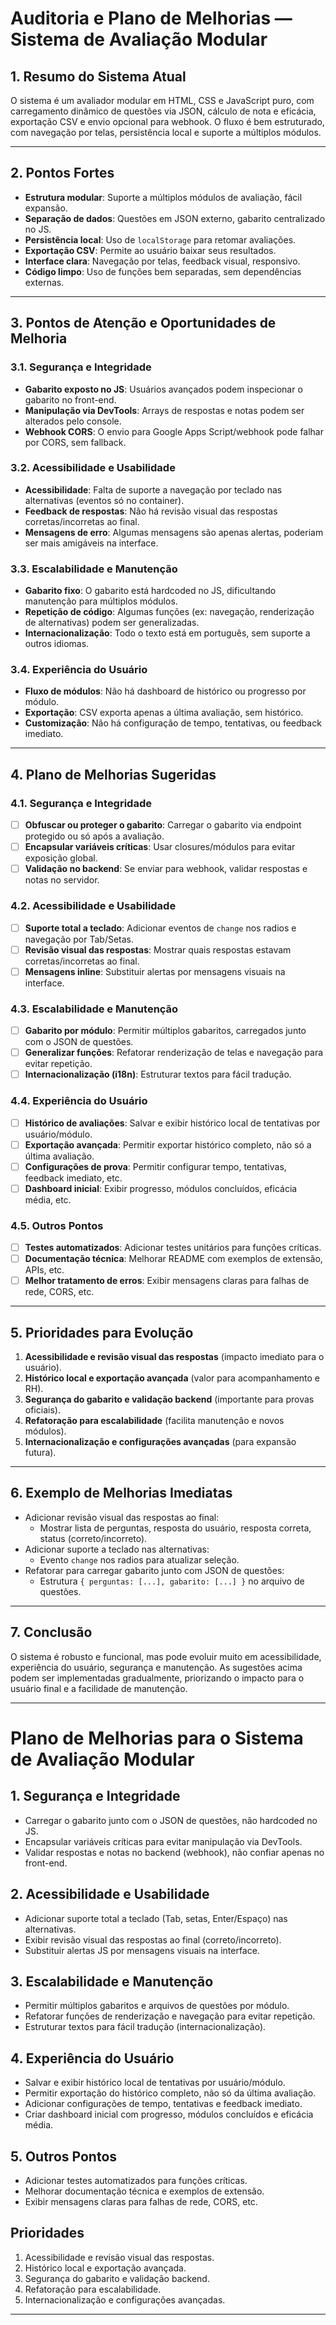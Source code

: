 # Auditoria e Plano de Melhorias — Sistema de Avaliação Modular

## 1. **Resumo do Sistema Atual**
O sistema é um avaliador modular em HTML, CSS e JavaScript puro, com carregamento dinâmico de questões via JSON, cálculo de nota e eficácia, exportação CSV e envio opcional para webhook. O fluxo é bem estruturado, com navegação por telas, persistência local e suporte a múltiplos módulos.

---

## 2. **Pontos Fortes**
- **Estrutura modular**: Suporte a múltiplos módulos de avaliação, fácil expansão.
- **Separação de dados**: Questões em JSON externo, gabarito centralizado no JS.
- **Persistência local**: Uso de `localStorage` para retomar avaliações.
- **Exportação CSV**: Permite ao usuário baixar seus resultados.
- **Interface clara**: Navegação por telas, feedback visual, responsivo.
- **Código limpo**: Uso de funções bem separadas, sem dependências externas.

---

## 3. **Pontos de Atenção e Oportunidades de Melhoria**

### 3.1. **Segurança e Integridade**
- **Gabarito exposto no JS**: Usuários avançados podem inspecionar o gabarito no front-end.
- **Manipulação via DevTools**: Arrays de respostas e notas podem ser alterados pelo console.
- **Webhook CORS**: O envio para Google Apps Script/webhook pode falhar por CORS, sem fallback.

### 3.2. **Acessibilidade e Usabilidade**
- **Acessibilidade**: Falta de suporte a navegação por teclado nas alternativas (eventos só no container).
- **Feedback de respostas**: Não há revisão visual das respostas corretas/incorretas ao final.
- **Mensagens de erro**: Algumas mensagens são apenas alertas, poderiam ser mais amigáveis na interface.

### 3.3. **Escalabilidade e Manutenção**
- **Gabarito fixo**: O gabarito está hardcoded no JS, dificultando manutenção para múltiplos módulos.
- **Repetição de código**: Algumas funções (ex: navegação, renderização de alternativas) podem ser generalizadas.
- **Internacionalização**: Todo o texto está em português, sem suporte a outros idiomas.

### 3.4. **Experiência do Usuário**
- **Fluxo de módulos**: Não há dashboard de histórico ou progresso por módulo.
- **Exportação**: CSV exporta apenas a última avaliação, sem histórico.
- **Customização**: Não há configuração de tempo, tentativas, ou feedback imediato.

---

## 4. **Plano de Melhorias Sugeridas**

### 4.1. **Segurança e Integridade**
- [ ] **Obfuscar ou proteger o gabarito**: Carregar o gabarito via endpoint protegido ou só após a avaliação.
- [ ] **Encapsular variáveis críticas**: Usar closures/módulos para evitar exposição global.
- [ ] **Validação no backend**: Se enviar para webhook, validar respostas e notas no servidor.

### 4.2. **Acessibilidade e Usabilidade**
- [ ] **Suporte total a teclado**: Adicionar eventos de `change` nos radios e navegação por Tab/Setas.
- [ ] **Revisão visual das respostas**: Mostrar quais respostas estavam corretas/incorretas ao final.
- [ ] **Mensagens inline**: Substituir alertas por mensagens visuais na interface.

### 4.3. **Escalabilidade e Manutenção**
- [ ] **Gabarito por módulo**: Permitir múltiplos gabaritos, carregados junto com o JSON de questões.
- [ ] **Generalizar funções**: Refatorar renderização de telas e navegação para evitar repetição.
- [ ] **Internacionalização (i18n)**: Estruturar textos para fácil tradução.

### 4.4. **Experiência do Usuário**
- [ ] **Histórico de avaliações**: Salvar e exibir histórico local de tentativas por usuário/módulo.
- [ ] **Exportação avançada**: Permitir exportar histórico completo, não só a última avaliação.
- [ ] **Configurações de prova**: Permitir configurar tempo, tentativas, feedback imediato, etc.
- [ ] **Dashboard inicial**: Exibir progresso, módulos concluídos, eficácia média, etc.

### 4.5. **Outros Pontos**
- [ ] **Testes automatizados**: Adicionar testes unitários para funções críticas.
- [ ] **Documentação técnica**: Melhorar README com exemplos de extensão, APIs, etc.
- [ ] **Melhor tratamento de erros**: Exibir mensagens claras para falhas de rede, CORS, etc.

---

## 5. **Prioridades para Evolução**
1. **Acessibilidade e revisão visual das respostas** (impacto imediato para o usuário).
2. **Histórico local e exportação avançada** (valor para acompanhamento e RH).
3. **Segurança do gabarito e validação backend** (importante para provas oficiais).
4. **Refatoração para escalabilidade** (facilita manutenção e novos módulos).
5. **Internacionalização e configurações avançadas** (para expansão futura).

---

## 6. **Exemplo de Melhorias Imediatas**
- Adicionar revisão visual das respostas ao final:
  - Mostrar lista de perguntas, resposta do usuário, resposta correta, status (correto/incorreto).
- Adicionar suporte a teclado nas alternativas:
  - Evento `change` nos radios para atualizar seleção.
- Refatorar para carregar gabarito junto com JSON de questões:
  - Estrutura `{ perguntas: [...], gabarito: [...] }` no arquivo de questões.

---

## 7. **Conclusão**
O sistema é robusto e funcional, mas pode evoluir muito em acessibilidade, experiência do usuário, segurança e manutenção. As sugestões acima podem ser implementadas gradualmente, priorizando o impacto para o usuário final e a facilidade de manutenção.

---

# Plano de Melhorias para o Sistema de Avaliação Modular

## 1. Segurança e Integridade
- Carregar o gabarito junto com o JSON de questões, não hardcoded no JS.
- Encapsular variáveis críticas para evitar manipulação via DevTools.
- Validar respostas e notas no backend (webhook), não confiar apenas no front-end.

## 2. Acessibilidade e Usabilidade
- Adicionar suporte total a teclado (Tab, setas, Enter/Espaço) nas alternativas.
- Exibir revisão visual das respostas ao final (correto/incorreto).
- Substituir alertas JS por mensagens visuais na interface.

## 3. Escalabilidade e Manutenção
- Permitir múltiplos gabaritos e arquivos de questões por módulo.
- Refatorar funções de renderização e navegação para evitar repetição.
- Estruturar textos para fácil tradução (internacionalização).

## 4. Experiência do Usuário
- Salvar e exibir histórico local de tentativas por usuário/módulo.
- Permitir exportação do histórico completo, não só da última avaliação.
- Adicionar configurações de tempo, tentativas e feedback imediato.
- Criar dashboard inicial com progresso, módulos concluídos e eficácia média.

## 5. Outros Pontos
- Adicionar testes automatizados para funções críticas.
- Melhorar documentação técnica e exemplos de extensão.
- Exibir mensagens claras para falhas de rede, CORS, etc.

## Prioridades
1. Acessibilidade e revisão visual das respostas.
2. Histórico local e exportação avançada.
3. Segurança do gabarito e validação backend.
4. Refatoração para escalabilidade.
5. Internacionalização e configurações avançadas.

---
